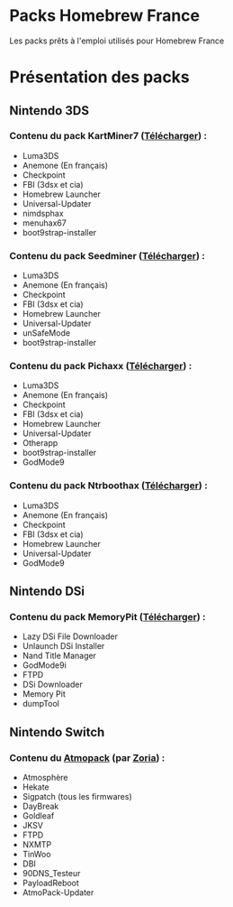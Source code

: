 # Packs Homebrew France
Les packs prêts à l'emploi utilisés pour Homebrew France

# Présentation des packs
## Nintendo 3DS

### Contenu du pack KartMiner7 ([Télécharger](https://github.com/Le-Homebrew-France/Packs-Homebrew-France/releases/latest/download/PACK_NINTENDO_3DS_KARTMINER.zip)) :
- Luma3DS
- Anemone (En français)
- Checkpoint
- FBI (3dsx et cia)
- Homebrew Launcher
- Universal-Updater
- nimdsphax
- menuhax67
- boot9strap-installer
  
### Contenu du pack Seedminer ([Télécharger](https://github.com/Le-Homebrew-France/Packs-Homebrew-France/releases/latest/download/PACK_NINTENDO_3DS_SEEDMINER.zip)) :
- Luma3DS
- Anemone (En français)
- Checkpoint
- FBI (3dsx et cia)
- Homebrew Launcher
- Universal-Updater
- unSafeMode
- boot9strap-installer

### Contenu du pack Pichaxx ([Télécharger](https://github.com/Le-Homebrew-France/Packs-Homebrew-France/releases/latest/download/PACK_NINTENDO_3DS_PICHAXX.zip)) :
- Luma3DS
- Anemone (En français)
- Checkpoint
- FBI (3dsx et cia)
- Homebrew Launcher
- Universal-Updater
- Otherapp
- boot9strap-installer
- GodMode9 

### Contenu du pack Ntrboothax ([Télécharger](https://github.com/Le-Homebrew-France/Packs-Homebrew-France/releases/latest/download/PACK_NINTENDO_3DS_NTRBOOTHAX.zip)) :
- Luma3DS
- Anemone (En français)
- Checkpoint
- FBI (3dsx et cia)
- Homebrew Launcher
- Universal-Updater
- GodMode9

## Nintendo DSi
### Contenu du pack MemoryPit ([Télécharger](https://github.com/Le-Homebrew-France/Packs-Homebrew-France/releases/latest/download/PACK_NINTENDO_DSI_MEMORY_PIT.zip)) :
- Lazy DSi File Downloader
- Unlaunch DSi Installer
- Nand Title Manager
- GodMode9i
- FTPD
- DSi Downloader
- Memory Pit
- dumpTool

## Nintendo Switch
### Contenu du [Atmopack](https://gitlab.com/THZoria/AtmoPack-Vanilla) (par [Zoria](https://github.com/THZoria)) :
- Atmosphère
- Hekate
- Sigpatch (tous les firmwares)
- DayBreak
- Goldleaf
- JKSV
- FTPD
- NXMTP
- TinWoo
- DBI
- 90DNS_Testeur
- PayloadReboot
- AtmoPack-Updater
